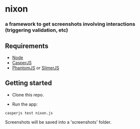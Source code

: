 # nixon

### a framework to get screenshots involving interactions (triggering validation, etc)

## Requirements

* [Node](http://nodejs.org)
* [CasperJS](http://casperjs.org)
* [PhantomJS](http://phantomjs.org) or [SlimerJS](http://slimerjs.org)

## Getting started

* Clone this repo.

* Run the app:


```
casperjs test nixon.js
```

Screenshots will be saved into a 'screenshots' folder.
